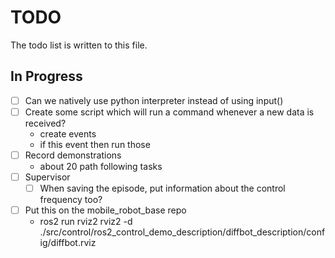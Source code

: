 # TODO

The todo list is written to this file.

## In Progress

- [ ] Can we natively use python interpreter instead of using input()
- [ ] Create some script which will run a command whenever a new data is received?
    - create events
    - if this event then run those
- [ ] Record demonstrations
    - about 20 path following tasks
- [ ] Supervisor
    - [ ] When saving the episode, put information about the control frequency too?
- [ ] Put this on the mobile_robot_base repo
    - ros2 run rviz2 rviz2 -d ./src/control/ros2_control_demo_description/diffbot_description/config/diffbot.rviz